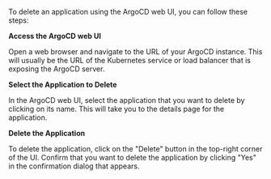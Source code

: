 To delete an application using the ArgoCD web UI, you can follow these steps:

**Access the ArgoCD web UI**

Open a web browser and navigate to the URL of your ArgoCD instance. This will usually be the URL of the Kubernetes service or load balancer that is exposing the ArgoCD server.

**Select the Application to Delete**

In the ArgoCD web UI, select the application that you want to delete by clicking on its name. This will take you to the details page for the application.

**Delete the Application**

To delete the application, click on the "Delete" button in the top-right corner of the UI. Confirm that you want to delete the application by clicking "Yes" in the confirmation dialog that appears.